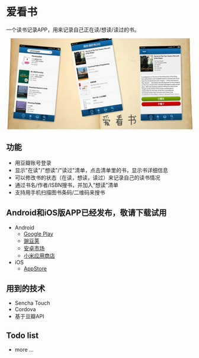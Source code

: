 # 爱看书
一个读书记录APP，用来记录自己正在读/想读/读过的书。

![](screenshots/aikanshu.png)

## 功能
* 用豆瓣账号登录
* 显示"在读"/"想读"/"读过"清单，点击清单里的书，显示书详细信息
* 可以修改书的状态（在读，想读，读过）来记录自己的读书情况
* 通过书名/作者/ISBN搜书，并加入“想读”清单
* 支持用手机扫描图书条码/二维码来搜书

## Android和iOS版APP已经发布，敬请下载试用
* Android
	* [Google Play](https://play.google.com/store/apps/details?id=com.easy.wodu "Google Play")
	* [豌豆荚](http://www.wandoujia.com/apps/com.easy.wodu "豌豆荚")
	* [安卓市场](http://apk.hiapk.com/appinfo/com.easy.wodu/78 "安卓市场")
	* [小米应用商店](http://app.mi.com/detail/110061?ref=search "小米应用商店")
* iOS
	* [AppStore](https://itunes.apple.com/us/developer/zhu-zhong/id1035152444 "AppStore")

## 用到的技术
* Sencha Touch
* Cordova
* 基于豆瓣API

## Todo list
* more ...
